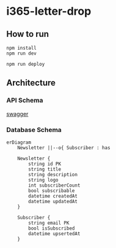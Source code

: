 # i365-letter-drop

## How to run

```
npm install
npm run dev
```

```
npm run deploy
```

## Architecture

### API Schema

[swagger](./api.swagger.yml)

### Database Schema

```mermaid
erDiagram
    Newsletter ||--o{ Subscriber : has

    Newsletter {
        string id PK
        string title
        string description 
        string logo
        int subscriberCount
        bool subscribable
        datetime createdAt
        datetime updatedAt
    }

    Subscriber {
        string email PK
        bool isSubscribed
        datetime upsertedAt
    }
```
